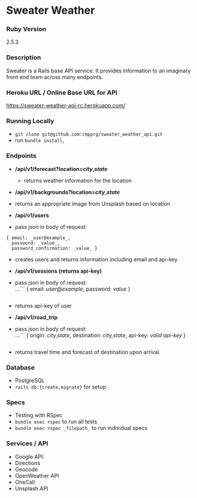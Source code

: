 # Sweater Weather
### Ruby Version
2.5.3

### Description
Sweater is a Rails base API service. It provides information to an imaginary front end team across many endpoints.

### Heroku URL / Online Base URL for API
https://sweater-weather-api-rc.herokuapp.com/

### Running Locally
- `git clone git@github.com:cmpprg/sweater_weather_api.git`
- run `bundle install`,

### Endpoints
- __/api/v1/forecast?location=_city_,_state___
  - returns weather information for the location

- __/api/v1/backgrounds?location=_city_,_state___
 - returns an appropriate image from Unsplash based on location

- __/api/v1/users__
 - pass json in body of request:  
 ```
 { email: _user@example_,
   password: _value_,
   password_confirmation: _value_ }
 ```
 - creates users and returns information including email and api-key
- __/api/v1/sessions (returns api-key)__
 - pass json in body of request:  
 ...```
    { email: _user@example_,
      password: _value_ }
    ```
 - returns api-key of user

- __/api/v1/road_trip__
 - pass json in body of request:  
 ...```
    { origin: _city,state_,
      destination: _city,state_,
      api-key: _valid api-key_ }
    ```
 - returns travel time and forecast of destination upon arrival.

### Database
- PostgreSQL
- `rails db:{create,migrate}` for setup

### Specs
- Testing with RSpec
- `bundle exec rspec` to run all tests
- `bundle exec rspec _filepath_` to run individual specs

### Services / API
- Google API:
 - Directions
 - Geocode
- OpenWeather API
 - OneCall
- Unsplash API
